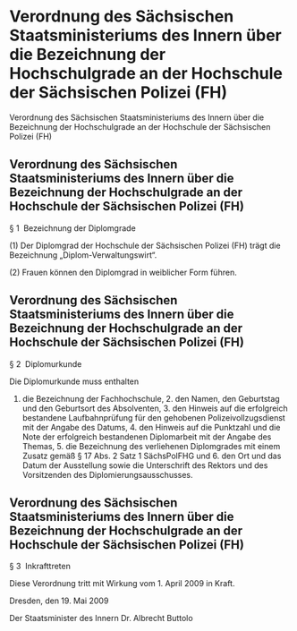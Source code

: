 # Verordnung des Sächsischen Staatsministeriums des Innern über die Bezeichnung der Hochschulgrade an der Hochschule der Sächsischen Polizei (FH) 


Verordnung des Sächsischen Staatsministeriums des Innern über die Bezeichnung der Hochschulgrade an der Hochschule der Sächsischen Polizei (FH)

## Verordnung des Sächsischen Staatsministeriums des Innern über die Bezeichnung der Hochschulgrade an der Hochschule der Sächsischen Polizei (FH) 
 § 1  Bezeichnung der Diplomgrade

(1) Der Diplomgrad der Hochschule der Sächsischen Polizei (FH) trägt die Bezeichnung „Diplom-Verwaltungswirt“.

(2) Frauen können den Diplomgrad in weiblicher Form führen.


## Verordnung des Sächsischen Staatsministeriums des Innern über die Bezeichnung der Hochschulgrade an der Hochschule der Sächsischen Polizei (FH) 
 § 2  Diplomurkunde

Die Diplomurkunde muss enthalten

1. die Bezeichnung der Fachhochschule, 2. den Namen, den Geburtstag und den Geburtsort des Absolventen, 3. den Hinweis auf die erfolgreich bestandene Laufbahnprüfung für den gehobenen Polizeivollzugsdienst mit der Angabe des Datums, 4. den Hinweis auf die Punktzahl und die Note der erfolgreich bestandenen Diplomarbeit mit der Angabe des Themas, 5. die Bezeichnung des verliehenen Diplomgrades mit einem Zusatz gemäß § 17 Abs. 2 Satz 1 
          SächsPolFHG und 6. den Ort und das Datum der Ausstellung sowie die Unterschrift des Rektors und des Vorsitzenden des Diplomierungsausschusses. 
## Verordnung des Sächsischen Staatsministeriums des Innern über die Bezeichnung der Hochschulgrade an der Hochschule der Sächsischen Polizei (FH) 
 § 3  Inkrafttreten

Diese Verordnung tritt mit Wirkung vom 1. April 2009 in Kraft.

Dresden, den 19. Mai 2009

Der Staatsminister des Innern 
           Dr. Albrecht Buttolo

